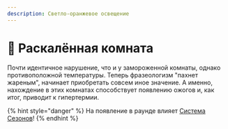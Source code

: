 ```yaml
---
description: Светло-оранжевое освещение
---
```


# 🥵 Раскалённая комната

Почти идентичное нарушение, что и у замороженной комнаты, однако противоположной температуры. Теперь фразеологизм "пахнет жареным", начинает приобретать совсем иное значение. А именно, нахождение в этих комнатах способствует появлению ожогов и, как итог, приводит к гипертермии.

{% hint style="danger" %}
На появление в раунде влияет [Система Сезонов](../server-systems/seasons-system.md)!
{% endhint %}
